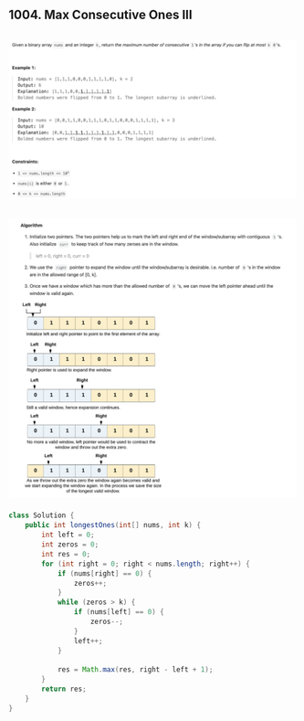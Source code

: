 ## 1004. Max Consecutive Ones III
![](img/2025-05-10-20-09-46.png)
---
![](img/2025-05-10-20-10-31.png)
---

```java
class Solution {
    public int longestOnes(int[] nums, int k) {
        int left = 0;
        int zeros = 0;
        int res = 0;
        for (int right = 0; right < nums.length; right++) {
            if (nums[right] == 0) {
                zeros++;
            }
            while (zeros > k) {
                if (nums[left] == 0) {
                    zeros--;
                }
                left++;
            }

            res = Math.max(res, right - left + 1);
        }
        return res;
    }
}
```